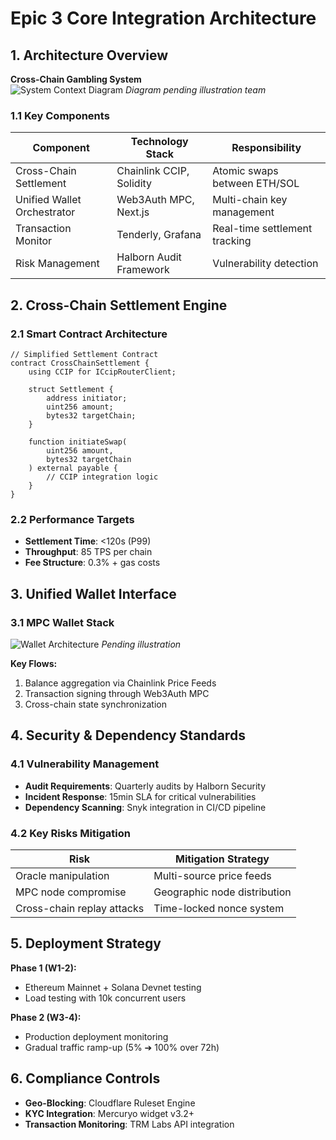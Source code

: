 # Epic 3 Core Integration Architecture

## 1. Architecture Overview
**Cross-Chain Gambling System**  
![System Context Diagram](diagrams/epic3-system-context.png) *Diagram pending illustration team*

### 1.1 Key Components
| Component                  | Technology Stack          | Responsibility                          |
|----------------------------|---------------------------|-----------------------------------------|
| Cross-Chain Settlement     | Chainlink CCIP, Solidity  | Atomic swaps between ETH/SOL            |
| Unified Wallet Orchestrator| Web3Auth MPC, Next.js     | Multi-chain key management              |
| Transaction Monitor        | Tenderly, Grafana         | Real-time settlement tracking           |
| Risk Management            | Halborn Audit Framework   | Vulnerability detection                 |

## 2. Cross-Chain Settlement Engine
### 2.1 Smart Contract Architecture
```solidity
// Simplified Settlement Contract
contract CrossChainSettlement {
    using CCIP for ICcipRouterClient;
    
    struct Settlement {
        address initiator;
        uint256 amount;
        bytes32 targetChain;
    }
    
    function initiateSwap(
        uint256 amount, 
        bytes32 targetChain
    ) external payable {
        // CCIP integration logic
    }
}
```

### 2.2 Performance Targets
- **Settlement Time**: <120s (P99)
- **Throughput**: 85 TPS per chain
- **Fee Structure**: 0.3% + gas costs

## 3. Unified Wallet Interface
### 3.1 MPC Wallet Stack
![Wallet Architecture](diagrams/wallet-architecture.png) *Pending illustration*

**Key Flows:**
1. Balance aggregation via Chainlink Price Feeds
2. Transaction signing through Web3Auth MPC
3. Cross-chain state synchronization

## 4. Security & Dependency Standards
### 4.1 Vulnerability Management
- **Audit Requirements**: Quarterly audits by Halborn Security
- **Incident Response**: 15min SLA for critical vulnerabilities
- **Dependency Scanning**: Snyk integration in CI/CD pipeline

### 4.2 Key Risks Mitigation
| Risk                       | Mitigation Strategy                  |
|----------------------------|--------------------------------------|
| Oracle manipulation        | Multi-source price feeds             |
| MPC node compromise        | Geographic node distribution         |
| Cross-chain replay attacks | Time-locked nonce system             |

## 5. Deployment Strategy
**Phase 1 (W1-2):**  
- Ethereum Mainnet + Solana Devnet testing  
- Load testing with 10k concurrent users  

**Phase 2 (W3-4):**  
- Production deployment monitoring  
- Gradual traffic ramp-up (5% ➔ 100% over 72h)  

## 6. Compliance Controls
- **Geo-Blocking**: Cloudflare Ruleset Engine
- **KYC Integration**: Mercuryo widget v3.2+
- **Transaction Monitoring**: TRM Labs API integration

